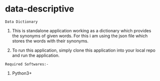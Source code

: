 # data-descriptive
`Data Dictionary`

1. This is standalone application working as a dictionary which provides the synonyms of given words.
For this i am using the json file which stores the words with their synonyms.

2. To run this application, simply clone this application into your local repo and run the application.


`Required Softwares:-`

1. Python3+
